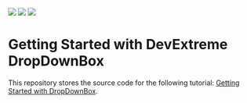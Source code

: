 <!-- default badges list -->
![](https://img.shields.io/endpoint?url=https://codecentral.devexpress.com/api/v1/VersionRange/535580482/21.2.4%2B)
[![](https://img.shields.io/badge/Open_in_DevExpress_Support_Center-FF7200?style=flat-square&logo=DevExpress&logoColor=white)](https://supportcenter.devexpress.com/ticket/details/T1114909)
[![](https://img.shields.io/badge/📖_How_to_use_DevExpress_Examples-e9f6fc?style=flat-square)](https://docs.devexpress.com/GeneralInformation/403183)
<!-- default badges end -->
# Getting Started with DevExtreme DropDownBox

This repository stores the source code for the following tutorial: [Getting Started with DropDownBox](https://js.devexpress.com/Documentation/Guide/UI_Components/DropDownBox/Getting_Started_with_DropDownBox/).
